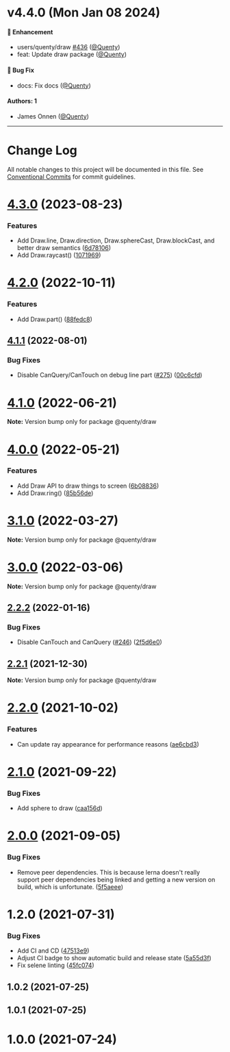 # v4.4.0 (Mon Jan 08 2024)

#### 🚀 Enhancement

- users/quenty/draw [#436](https://github.com/Quenty/NevermoreEngine/pull/436) ([@Quenty](https://github.com/Quenty))
- feat: Update draw package ([@Quenty](https://github.com/Quenty))

#### 🐛 Bug Fix

- docs: Fix docs ([@Quenty](https://github.com/Quenty))

#### Authors: 1

- James Onnen ([@Quenty](https://github.com/Quenty))

---

# Change Log

All notable changes to this project will be documented in this file.
See [Conventional Commits](https://conventionalcommits.org) for commit guidelines.

# [4.3.0](https://github.com/Quenty/NevermoreEngine/compare/@quenty/draw@4.2.0...@quenty/draw@4.3.0) (2023-08-23)


### Features

* Add Draw.line, Draw.direction, Draw.sphereCast, Draw.blockCast, and better draw semantics ([6d78106](https://github.com/Quenty/NevermoreEngine/commit/6d78106879fb6daa5bf5a28711aed746ed0a6f3e))
* Add Draw.raycast() ([1071969](https://github.com/Quenty/NevermoreEngine/commit/10719695aede9bc9b16f7c311a98dcd5120c43ac))





# [4.2.0](https://github.com/Quenty/NevermoreEngine/compare/@quenty/draw@4.1.1...@quenty/draw@4.2.0) (2022-10-11)


### Features

* Add Draw.part() ([88fedc8](https://github.com/Quenty/NevermoreEngine/commit/88fedc8562f8a94821a3acf092d4e5e10ad4a9a6))





## [4.1.1](https://github.com/Quenty/NevermoreEngine/compare/@quenty/draw@4.1.0...@quenty/draw@4.1.1) (2022-08-01)


### Bug Fixes

* Disable CanQuery/CanTouch on debug line part ([#275](https://github.com/Quenty/NevermoreEngine/issues/275)) ([00c6cfd](https://github.com/Quenty/NevermoreEngine/commit/00c6cfd5958ba0cca8787f7976ab01bb45721cf2))





# [4.1.0](https://github.com/Quenty/NevermoreEngine/compare/@quenty/draw@4.0.0...@quenty/draw@4.1.0) (2022-06-21)

**Note:** Version bump only for package @quenty/draw





# [4.0.0](https://github.com/Quenty/NevermoreEngine/compare/@quenty/draw@3.1.0...@quenty/draw@4.0.0) (2022-05-21)


### Features

* Add Draw API to draw things to screen ([6b08836](https://github.com/Quenty/NevermoreEngine/commit/6b08836573ad719de8b903ee5c51393cf0a8647f))
* Add Draw.ring() ([85b56de](https://github.com/Quenty/NevermoreEngine/commit/85b56de9d5da5dbab6d1dcd4cde7b9b84b593017))





# [3.1.0](https://github.com/Quenty/NevermoreEngine/compare/@quenty/draw@3.0.0...@quenty/draw@3.1.0) (2022-03-27)

**Note:** Version bump only for package @quenty/draw





# [3.0.0](https://github.com/Quenty/NevermoreEngine/compare/@quenty/draw@2.2.2...@quenty/draw@3.0.0) (2022-03-06)

**Note:** Version bump only for package @quenty/draw





## [2.2.2](https://github.com/Quenty/NevermoreEngine/compare/@quenty/draw@2.2.1...@quenty/draw@2.2.2) (2022-01-16)


### Bug Fixes

* Disable CanTouch and CanQuery ([#246](https://github.com/Quenty/NevermoreEngine/issues/246)) ([2f5d6e0](https://github.com/Quenty/NevermoreEngine/commit/2f5d6e006176ac4b5e15b29efe8f3b8b842a1a7b))





## [2.2.1](https://github.com/Quenty/NevermoreEngine/compare/@quenty/draw@2.2.0...@quenty/draw@2.2.1) (2021-12-30)

**Note:** Version bump only for package @quenty/draw





# [2.2.0](https://github.com/Quenty/NevermoreEngine/compare/@quenty/draw@2.1.0...@quenty/draw@2.2.0) (2021-10-02)


### Features

* Can update ray appearance for performance reasons ([ae6cbd3](https://github.com/Quenty/NevermoreEngine/commit/ae6cbd35f22105519fa2ca11c1e456be8b4d6771))





# [2.1.0](https://github.com/Quenty/NevermoreEngine/compare/@quenty/draw@2.0.0...@quenty/draw@2.1.0) (2021-09-22)


### Bug Fixes

* Add sphere to draw ([caa156d](https://github.com/Quenty/NevermoreEngine/commit/caa156def28dbae5c09bdfa6dc04885b212f78d1))





# [2.0.0](https://github.com/Quenty/NevermoreEngine/compare/@quenty/draw@1.2.0...@quenty/draw@2.0.0) (2021-09-05)


### Bug Fixes

* Remove peer dependencies. This is because lerna doesn't really support peer dependencies being linked and getting a new version on build, which is unfortunate. ([5f5aeee](https://github.com/Quenty/NevermoreEngine/commit/5f5aeeea8de9975435309e53679f0ef7064f9dd0))





# 1.2.0 (2021-07-31)


### Bug Fixes

* Add CI and CD ([47513e9](https://github.com/Quenty/NevermoreEngine/commit/47513e9b568162707534af132396dd8756947dd3))
* Adjust CI badge to show automatic build and release state ([5a55d3f](https://github.com/Quenty/NevermoreEngine/commit/5a55d3f19bf8d66a760d67da9b56ed47fab74656))
* Fix selene linting ([45fc074](https://github.com/Quenty/NevermoreEngine/commit/45fc07489ee59127ac6582689f19a0e87c1e5b5a))



## 1.0.2 (2021-07-25)



## 1.0.1 (2021-07-25)



# 1.0.0 (2021-07-24)
